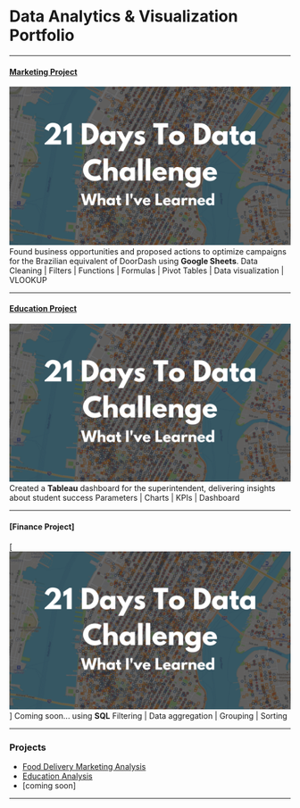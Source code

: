 # Data Analytics & Visualization Portfolio

---

#### [Marketing Project](https://www.linkedin.com/pulse/so-whos-dining-delivery-karen-waggoner/)
[<img src="images/21 Days To Data Challenge What I've Learned Cover.png?raw=true"/>](https://www.linkedin.com/pulse/so-whos-dining-delivery-karen-waggoner/)
Found business opportunities and proposed actions to optimize campaigns for the Brazilian equivalent of DoorDash using **Google Sheets**.
Data Cleaning | Filters | Functions | Formulas | Pivot Tables | Data visualization | VLOOKUP

---
#### [Education Project](https://www.linkedin.com/pulse/the-most-powerful-weapon-karen-waggoner/)
[<img src="images/21 Days To Data Challenge What I've Learned Cover.png?raw=true"/>](https://www.linkedin.com/pulse/the-most-powerful-weapon-karen-waggoner/)
Created a **Tableau** dashboard for the superintendent, delivering insights about student success 
Parameters | Charts | KPIs | Dashboard

---
#### [Finance Project]
[<img src="images/21 Days To Data Challenge What I've Learned Cover.png?raw=true"/>]
Coming soon... using **SQL**
Filtering | Data aggregation | Grouping | Sorting

---

### Projects

- [Food Delivery Marketing Analysis](https://www.linkedin.com/pulse/so-whos-dining-delivery-karen-waggoner/)
- [Education Analysis](https://www.linkedin.com/pulse/the-most-powerful-weapon-karen-waggoner/)
- [coming soon]


---




